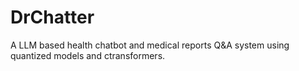 # DrChatter
A LLM based health chatbot and medical reports Q&amp;A system using quantized models and ctransformers.
